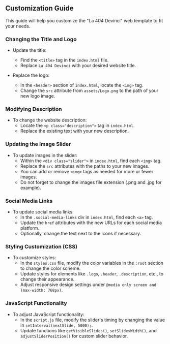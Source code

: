 ## Customization Guide

This guide will help you customize the "La 404 Devinci" web template to fit your needs.

### Changing the Title and Logo

- Update the title:
  - Find the `<title>` tag in the `index.html` file.
  - Replace `La 404 Devinci` with your desired website title.

- Replace the logo:
  - In the `<header>` section of `index.html`, locate the `<img>` tag.
  - Change the `src` attribute from `assets/Logo.png` to the path of your new logo image.

### Modifying Description

- To change the website description:
  - Locate the `<p class="description">` tag in `index.html`.
  - Replace the existing text with your new description.

### Updating the Image Slider

- To update images in the slider:
  - Within the `<div class="slider">` in `index.html`, find each `<img>` tag.
  - Replace the `src` attributes with the paths to your new images.
  - You can add or remove `<img>` tags as needed for more or fewer images.
  - Do not forget to change the images file extension (.png and .jpg for example).

### Social Media Links

- To update social media links:
  - In the `.social-media-links` div in `index.html`, find each `<a>` tag.
  - Update the `href` attributes with the new URLs for each social media platform.
  - Optionally, change the text next to the icons if necessary.

### Styling Customization (CSS)

- To customize styles:
  - In the `styles.css` file, modify the color variables in the `:root` section to change the color scheme.
  - Update styles for elements like `.logo`, `.header`, `.description`, etc., to change their appearance.
  - Adjust responsive design settings under `@media only screen and (max-width: 768px)`.

### JavaScript Functionality

- To adjust JavaScript functionality:
  - In the `script.js` file, modify the slider's timing by changing the value in `setInterval(nextSlide, 5000);`.
  - Update functions like `getVisibleSlides()`, `setSlidesWidth()`, and `adjustSliderPosition()` for custom slider behavior.
